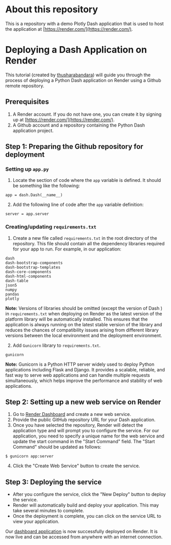 # About this repository

This is a repository with a demo Plotly Dash application that is used to host the application at [https://render.com/](https://render.com/).

# Deploying a Dash Application on Render

This tutorial (created by [thusharabandara](https://github.com/thusharabandara/dash-app-render-deployment/blob/main/README.md)) will guide you through the process of deploying a Python Dash application on Render using a Github remote repository.

## Prerequisites
1. A Render account. If you do not have one, you can create it by signing up at [https://render.com/](https://render.com/).
2. A Github account and a repository containing the Python Dash application project.

## Step 1: Preparing the Github repository for deployment
### Setting up `app.py`
1. Locate the section of code where the `app` variable is defined. It should be something like the following:

```
app = dash.Dash(__name__)
```

2. Add the following line of code after the `app` variable definition:

```
server = app.server
```

### Creating/updating `requirements.txt`
1. Create a new file called `requirements.txt` in the root directory of the repository. This file should contain all the dependency libraries required for your app to run. For example, in our application:

```
dash
dash-bootstrap-components
dash-bootstrap-templates
dash-core-components
dash-html-components
dash-table
json5
numpy
pandas
plotly
```

**Note:** Versions of libraries should be omitted (except the version of Dash ) in `requirements.txt` when deploying on Render as the latest version of the platform library will be automatically installed. This ensures that the application is always running on the latest stable version of the library and reduces the chances of compatibility issues arising from different library versions between the local environment and the deployment environment.

2. Add `Gunicorn` library to `requirements.txt`. 

```
gunicorn
```

**Note:** Gunicorn is a Python HTTP server widely used to deploy Python applications including Flask and Django. It provides a scalable, reliable, and fast way to serve web applications and can handle multiple requests simultaneously, which helps improve the performance and stability of web applications.

## Step 2: Setting up a new web service on Render
1. Go to [Render Dashboard](https://dashboard.render.com/) and create a new web service.
2. Provide the public GitHub repository URL for your Dash application.
3. Once you have selected the repository, Render will detect the application type and will prompt you to configure the service. For our application, you need to specify a unique name for the web service and update the start command in the  "Start Command" field. The "Start Command" should be updated as follows:

```
$ gunicorn app:server
```

4. Click the "Create Web Service" button to create the service.

## Step 3: Deploying the service
* After you configure the service, click the "New Deploy" button to deploy the service.
* Render will automatically build and deploy your application. This may take several minutes to complete.
* Once the deployment is complete, you can click on the service URL to view your application.

Our [dashboard application](https://netflix-in-data.onrender.com/) is now successfully deployed on Render. It is now live and can be accessed from anywhere with an internet connection.







